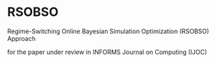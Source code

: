 # RSOBSO
Regime-Switching Online Bayesian Simulation Optimization (RSOBSO) Approach

for the paper under review in INFORMS Journal on Computing (IJOC)

